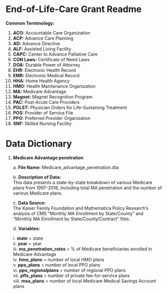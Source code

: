 # End-of-Life-Care Grant Readme

**Common Terminology:**
  1. **ACO:** Accountable Care Organization
  2. **ACP:** Advance Care Planning
  3. **AD:** Advance Directive
  4. **ALF:** Assisted Living Facility
  5. **CAPC:** Center to Advance Palliative Care
  6. **CON Laws:** Certificate of Need Laws
  7. **DOA:** Durable Power of Attorney
  8. **EHR:** Electronic Health Record
  9. **EMR:** Electronic Medical Record
  10. **HHA:** Home Health Agency
  11. **HMO:** Health Maintenance Organization
  12. **MA:** Medicare Advantage
  13. **Magnet:** Magnet Recognition Program
  14. **PAC:** Post-Acute Care Providers
  15. **POLST:** Physician Orders for Life-Sustaining Treatment
  16. **POS:** Provider of Service File
  17. **PPO:** Preferred Provider Organization
  18. **SNF:** Skilled Nursing Facility

# Data Dictionary

1. **Medicare Advantage penetration**
   
   a. **File Name:** Medicare_advantage_penetration.dta

   b. **Description of Data:**  
      This data presents a state-by-state breakdown of various Medicare plans from 1997–2016, including total MA penetration and the number of various Medicare plans.

   c. **Data Source:**  
      The Kaiser Family Foundation and Mathematica Policy Research’s analysis of CMS “Monthly MA Enrollment by State/County” and “Monthly MA Enrollment by State/County/Contract” files.

   d. **Variables:**
   
      i. **state** = state  
      ii. **year** = year  
      iii. **ma_penetration_rates** = % of Medicare beneficiaries enrolled in Medicare Advantage  
      iv. **hmo_plans** = number of local HMO plans  
      v. **ppo_plans** = number of local PPO plans  
      vi. **ppo_regionalplans** = number of regional PPO plans  
      vii. **pffs_plans** = number of private fee-for-service plans  
      viii. **msa_plans** = number of local Medicare Medical Savings Account plans

